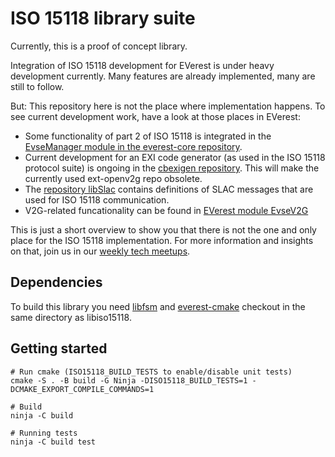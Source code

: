 ISO 15118 library suite
=======================

Currently, this is a proof of concept library.

Integration of ISO 15118 development for EVerest is under heavy development
currently. Many features are already implemented, many are still to follow.

But: This repository here is not the place where implementation happens.
To see current development work, have a look at those places in EVerest:

- Some functionality of part 2 of ISO 15118 is integrated in the
  [EvseManager module in the everest-core repository](https://github.com/EVerest/everest-core/tree/main/modules/EvseManager).
- Current development for an EXI code generator (as used in the
  ISO 15118 protocol suite) is ongoing in the
  [cbexigen repository](https://github.com/EVerest/cbexigen). This will
  make the currently used ext-openv2g repo obsolete.
- The [repository libSlac](https://github.com/EVerest/libslac) contains
  definitions of SLAC messages that are used for ISO 15118 communication.
- V2G-related funcationality can be found in
  [EVerest module EvseV2G](https://github.com/EVerest/everest-core/tree/main/modules/EvseV2G)

This is just a short overview to show you that there is not the one and
only place for the ISO 15118 implementation. For more information and
insights on that, join us in our
[weekly tech meetups](https://everest.github.io/nightly/#weekly-tech-meetup).

## Dependencies

To build this library you need [libfsm](https://github.com/EVerest/libfsm) and [everest-cmake](https://github.com/EVerest/everest-cmake) checkout in the same directory as libiso15118.

## Getting started

```
# Run cmake (ISO15118_BUILD_TESTS to enable/disable unit tests)
cmake -S . -B build -G Ninja -DISO15118_BUILD_TESTS=1 -DCMAKE_EXPORT_COMPILE_COMMANDS=1

# Build
ninja -C build

# Running tests
ninja -C build test
```
